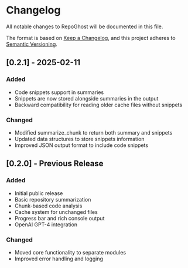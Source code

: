# Changelog

All notable changes to RepoGhost will be documented in this file.

The format is based on [Keep a Changelog](https://keepachangelog.com/en/1.0.0/),
and this project adheres to [Semantic Versioning](https://semver.org/spec/v2.0.0.html).

## [0.2.1] - 2025-02-11

### Added
- Code snippets support in summaries
- Snippets are now stored alongside summaries in the output
- Backward compatibility for reading older cache files without snippets

### Changed
- Modified summarize_chunk to return both summary and snippets
- Updated data structures to store snippets information
- Improved JSON output format to include code snippets

## [0.2.0] - Previous Release

### Added
- Initial public release
- Basic repository summarization
- Chunk-based code analysis
- Cache system for unchanged files
- Progress bar and rich console output
- OpenAI GPT-4 integration

### Changed
- Moved core functionality to separate modules
- Improved error handling and logging
